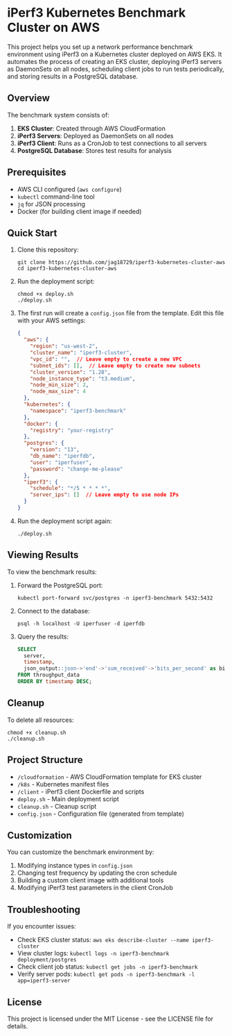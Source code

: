# iPerf3 Kubernetes Benchmark Cluster on AWS

This project helps you set up a network performance benchmark environment using iPerf3 on a Kubernetes cluster deployed on AWS EKS. It automates the process of creating an EKS cluster, deploying iPerf3 servers as DaemonSets on all nodes, scheduling client jobs to run tests periodically, and storing results in a PostgreSQL database.

## Overview

The benchmark system consists of:

1. **EKS Cluster**: Created through AWS CloudFormation
2. **iPerf3 Servers**: Deployed as DaemonSets on all nodes
3. **iPerf3 Client**: Runs as a CronJob to test connections to all servers
4. **PostgreSQL Database**: Stores test results for analysis

## Prerequisites

- AWS CLI configured (`aws configure`)
- `kubectl` command-line tool
- `jq` for JSON processing
- Docker (for building client image if needed)

## Quick Start

1. Clone this repository:
   ```
   git clone https://github.com/jag18729/iperf3-kubernetes-cluster-aws
   cd iperf3-kubernetes-cluster-aws
   ```

2. Run the deployment script:
   ```
   chmod +x deploy.sh
   ./deploy.sh
   ```

3. The first run will create a `config.json` file from the template. Edit this file with your AWS settings:
   ```json
   {
     "aws": {
       "region": "us-west-2",
       "cluster_name": "iperf3-cluster",
       "vpc_id": "",  // Leave empty to create a new VPC
       "subnet_ids": [],  // Leave empty to create new subnets
       "cluster_version": "1.28",
       "node_instance_type": "t3.medium",
       "node_min_size": 2,
       "node_max_size": 4
     },
     "kubernetes": {
       "namespace": "iperf3-benchmark"
     },
     "docker": {
       "registry": "your-registry"
     },
     "postgres": {
       "version": "13",
       "db_name": "iperfdb",
       "user": "iperfuser",
       "password": "change-me-please"
     },
     "iperf3": {
       "schedule": "*/5 * * * *",
       "server_ips": []  // Leave empty to use node IPs
     }
   }
   ```

4. Run the deployment script again:
   ```
   ./deploy.sh
   ```

## Viewing Results

To view the benchmark results:

1. Forward the PostgreSQL port:
   ```
   kubectl port-forward svc/postgres -n iperf3-benchmark 5432:5432
   ```

2. Connect to the database:
   ```
   psql -h localhost -U iperfuser -d iperfdb
   ```

3. Query the results:
   ```sql
   SELECT 
     server, 
     timestamp, 
     json_output::json->'end'->'sum_received'->'bits_per_second' as bits_per_second 
   FROM throughput_data 
   ORDER BY timestamp DESC;
   ```

## Cleanup

To delete all resources:

```
chmod +x cleanup.sh
./cleanup.sh
```

## Project Structure

- `/cloudformation` - AWS CloudFormation template for EKS cluster
- `/k8s` - Kubernetes manifest files
- `/client` - iPerf3 client Dockerfile and scripts
- `deploy.sh` - Main deployment script
- `cleanup.sh` - Cleanup script
- `config.json` - Configuration file (generated from template)

## Customization

You can customize the benchmark environment by:

1. Modifying instance types in `config.json`
2. Changing test frequency by updating the cron schedule
3. Building a custom client image with additional tools
4. Modifying iPerf3 test parameters in the client CronJob

## Troubleshooting

If you encounter issues:

- Check EKS cluster status: `aws eks describe-cluster --name iperf3-cluster`
- View cluster logs: `kubectl logs -n iperf3-benchmark deployment/postgres`
- Check client job status: `kubectl get jobs -n iperf3-benchmark`
- Verify server pods: `kubectl get pods -n iperf3-benchmark -l app=iperf3-server`

## License

This project is licensed under the MIT License - see the LICENSE file for details.
